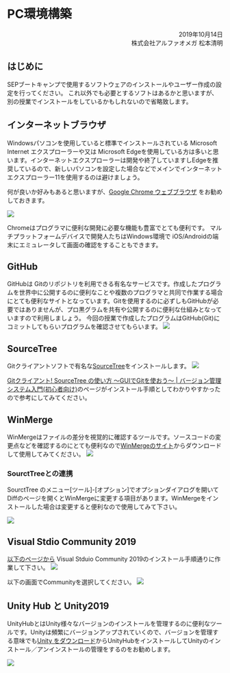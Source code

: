 # PC環境構築

<div style="text-align: right;">
2019年10月14日<br>
株式会社アルファオメガ  松本清明
</div>

## はじめに
SEPブートキャンプで使用するソフトウェアのインストールやユーザー作成の設定を行ってください。
これ以外でも必要とするソフトはあるかと思いますが、別の授業でインストールをしているかもしれないので省略致します。


## インターネットブラウザ
Windowsパソコンを使用していると標準でインストールされている Microsoft Internet エクスプローラーや又は Microsoft Edgeを使用している方は多いと思います。インターネットエクスプローラーは開発や終了していますしEdgeを推奨しているので、新しいパソコンを設定した場合などでメインでインターネットエクスプローラー11を使用するのは避けましょう。

何が良いか好みもあると思いますが、[Google Chrome ウェブブラウザ](https://www.google.com/intl/ja_jp/chrome/) をお勧めしておきます。

<img src="./img/Chrome01.png">

Chromeはプログラマに便利な開発に必要な機能も豊富でとても便利です。
マルチプラットフォームデバイスで開発人たちはWindows環境で iOS/Androidの端末にエミュレータして画面の確認をすることもできます。

## GitHub
GitHubは Gitのリポジトリを利用できる有名なサービスです。作成したプログラムを世界中に公開するのに便利なことや複数のプログラマと共同で作業する場合にとても便利なサイトとなっています。Gitを使用するのに必ずしもGitHubが必要ではありませんが、プロ黒グラムを共有や公開するのに便利な仕組みとなっていますので利用しましょう。
今回の授業で作成したプログラムはGitHub(Git)にコミットしてもらいプログラムを確認させてもらいます。
<img src="./img/GitHub01.png">


## SourceTree

Gitクライアントソフトで有名な[SourceTree](https://www.sourcetreeapp.com/)をインストールします。
<img src="./img/sourcetree01.png">

[Gitクライアント! SourceTree の使い方 ～GUIでGitを使おう～ | バージョン管理システム入門(初心者向け)](https://tracpath.com/bootcamp/learning_git_sourcetree.html)のページがインストール手順としてわかりやすかったので参考にしてみてください。

## WinMerge
WinMergeはファイルの差分を視覚的に確認するツールです。ソースコードの変更点などを確認するのにとても便利なので[WinMergeのサイト](https://winmerge.org/)からダウンロードして使用してみてください。
<img src="./img/WinMerge01.png">

### SourctTreeとの連携
SourctTree のメニュー[ツール]-[オプション]でオプションダイアログを開いてDiffのページを開くとWinMergeに変更する項目があります。WinMergeをインストールした場合は変更すると便利なので使用してみて下さい。

<img src="./img/WinMerge02_ex.png">


## Visual Stdio Community 2019

[以下のページから](https://docs.microsoft.com/ja-jp/visualstudio/install/install-visual-studio?view=vs-2019) Visual Stduio Community 2019のインストール手順通りに作業して下さい。
<img src="./img/VS2019Install01.png">

以下の画面でCommunityを選択してください。
<img src="./img/VS2019Install02.png">


## Unity Hub と Unity2019

UnityHubとはUnity様々なバージョンのインストールを管理するのに便利なツールです。Unityは頻繁にバージョンアップされていくので、バージョンを管理する意味でも[Unity をダウンロード](https://unity3d.com/jp/get-unity/download)からUnityHubをインストールしてUnityのインストール／アンインストールの管理をするのをお勧めします。

<img src="./img/Unity2019_01.png">
